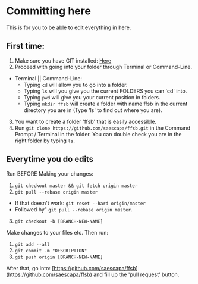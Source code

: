 # Committing here

This is for you to be able to edit everything in here.

## First time:

1. Make sure you have GIT installed: [Here](https://git-scm.com/downloads)
2. Proceed with going into your folder through Terminal or Command-Line.
  - Terminal || Command-Line:
    - Typing ```cd``` will allow you to go into a folder.
    - Typing ```ls``` will you give you the current FOLDERS you can 'cd' into.
    - Typing ```pwd``` will give you your current position in folders.
    - Typing ```mkdir ffsb``` will create a folder with name ffsb in
      the current directory you are in (Type 'ls' to find out where you are).
3. You want to create a folder 'ffsb' that is easily accessible.
4. Run ```git clone https://github.com/saescapa/ffsb.git``` in the Command
   Prompt / Terminal in the folder. You can double check you are in the right
  folder by typing ```ls```.

## Everytime you do edits

Run BEFORE Making your changes:

1. ```git checkout master && git fetch origin master ```
2. ```git pull --rebase origin master```
  - If that doesn't work: ```git reset --hard origin/master```
  - Followed by" ```git pull --rebase origin master```.
3. ```git checkout -b [BRANCH-NEW-NAME]```

Make changes to your files etc. Then run:

1. ```git add --all```
2. ```git commit -m "DESCRIPTION"```
3. ```git push origin [BRANCH-NEW-NAME]```

After that, go into: [https://github.com/saescapa/ffsb](https://github.com/saescapa/ffsb)
and fill up the 'pull request' button.
